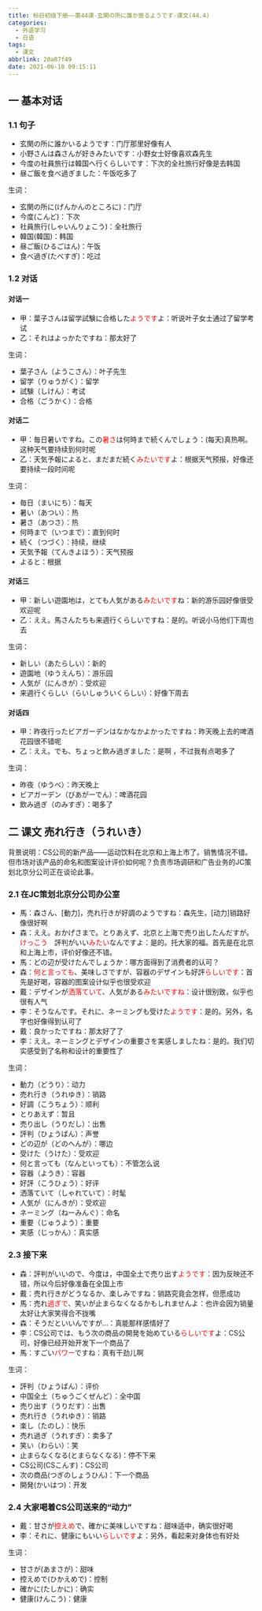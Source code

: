 ```yaml
---
title: 标日初级下册——第44课-玄関の所に誰か居るようです-课文(44.4)
categories:
  - 外语学习
  - 日语
tags:
  - 课文
abbrlink: 20a87f49
date: 2021-06-18 09:15:11
---
```

## 一 基本对话

### 1.1 句子

* 玄関の所に誰かいるようです：门厅那里好像有人
* 小野さんは森さんが好きみたいです：小野女士好像喜欢森先生
* 今度の社員旅行は韓国へ行くらしいです：下次的全社旅行好像是去韩国
* 昼ご飯を食べ過ぎました：午饭吃多了

<!--more-->

生词：

* 玄関の所に(げんかんのところに)：门厅
* 今度(こんど)：下次
* 社員旅行(しゃいんりょこう)：全社旅行
* 韓国(韓国)：韩国
* 昼ご飯(ひるごはん)：午饭
* 食べ過ぎ(たべすぎ)：吃过

### 1.2 对话

####  对话一

* 甲：葉子さんは留学試験に合格した<font color=red>ようです</font>よ：听说叶子女士通过了留学考试
* 乙：それはよっかたですね：那太好了

生词：

* 葉子さん（ようこさん）：叶子先生
* 留学（りゅうがく）：留学
* 試験（しけん）：考试
* 合格（ごうかく）：合格

#### 对话二

* 甲：毎日暑いですね。この<font color=red>暑さ</font>は何時まで続くんでしょう：(每天)真热啊。这种天气要持续到何时呢
* 乙：天気予報によると、まだまだ続く<font color=red>みたいです</font>よ：根据天气预报，好像还要持续一段时间呢

生词：

* 毎日（まいにち）：每天
* 暑い（あつい）：热
* 暑さ（あつさ）：热
* 何時まで（いつまで）：直到何时
* 続く（つづく）：持续，继续
* 天気予報（てんきよほう）：天气预报
* よると：根据

####  对话三

* 甲：新しい遊園地は，とても人気がある<font color=red>みたいです</font>ね：新的游乐园好像很受欢迎呢
* 乙：ええ。馬さんたちも来週行くらしいですね：是的。听说小马他们下周也去

生词：

* 新しい（あたらしい）：新的
* 遊園地（ゆうえんち）：游乐园
* 人気が（にんきが）：受欢迎
* 来週行くらしい（らいしゅういくらしい）：好像下周去

#### 对话四

* 甲：昨夜行ったビアガーデンはなかなかよかったですね：昨天晚上去的啤酒花园很不错呢
* 乙：ええ。でも、ちょっと飲み過ぎました：是啊 ，不过我有点喝多了

生词：

* 昨夜（ゆうべ）：昨天晚上
* ビアガーデン（びあがーでん）：啤酒花园
* 飲み過ぎ（のみすぎ）：喝多了

## 二 课文 売れ行き（うれいき）

背景说明：CS公司的新产品——运动饮料在北京和上海上市了。销售情况不错。但市场对该产品的命名和图案设计评价如何呢？负责市场调研和广告业务的JC策划北京分公司正在谈论此事。

### 2.1 在JC策划北京分公司办公室

* 馬：森さん、[動力]，売れ行きが好調のようですね：森先生，[动力]销路好像很好啊
* 森：ええ。おかげさまで。とりあえず、北京と上海で売り出したんだすが。<font color=red>けっこう</font>　評判がいい<font color=red>みたい</font>なんですよ：是的。托大家的福。首先是在北京和上海上市，评价好像还不错。
* 馬：どの辺が受けたんでしょうか：哪方面得到了消费者的认可？
* 森：<font color=red>何と言っても</font>、美味しさですが、容器のデザインも好評<font color=red>らしいです</font>：首先是好喝，容器的图案设计似乎也很受欢迎
* 戴：デザインが<font color=red>洒落ていて</font>、人気がある<font color=red>みたいですね</font>：设计很别致，似乎也很有人气
* 李：そうなんです。それに、ネーミングも受けた<font color=red>ようです</font>：是的。另外，名字也好像得到认可了
* 戴：良かったですね：那太好了了
* 李：ええ。ネーミングとデザインの重要さを実感しましたね：是的。我们切实感受到了名称和设计的重要性了

生词：

* 動力（どうり）：动力
* 売れ行き（うれゆき）：销路
* 好調（こうちょう）：顺利
* とりあえず：暂且
* 売り出し（うりだし）：出售
* 評判（ひょうばん）：声誉
* どの辺が（どのへんが）：哪边
* 受けた（うけた）：受欢迎
* 何と言っても（なんといっても）：不管怎么说
* 容器（ようき）：容器
* 好評（こうひょう）：好评
* 洒落ていて（しゃれていて）：时髦
* 人気が（にんきが）：受欢迎
* ネーミング（ねーみんぐ）：命名
* 重要（じゅうよう）：重要
* 実感（じっかん）：真实感

### 2.3 接下来

* 森：評判がいいので、今度は，中国全土で売り出す<font color=red>ようです</font>：因为反映还不错，所以今后好像准备在全国上市
* 戴：売れ行きがどうなるか、楽しみですね：销路究竟会怎样，但愿成功
* 馬：売れ<font color=red>過ぎで</font>、笑いが止まらなくなるかもしれませんよ：也许会因为销量太好让大家笑得合不拢嘴
* 森：そうだといいんですが...：真能那样感情好了
* 李：CS公司では、もう次の商品の開発を始めている<font color=red>らしいです</font>よ：CS公司，好像已经开始开发下一个商品了
* 馬：すごい<font color=red>パワー</font>ですね：真有干劲儿啊

生词：

* 評判（ひょうばん）：评价
* 中国全土（ちゅうごくぜんど）：全中国
* 売り出す（うりだす）：出售
* 売れ行き（うれゆき）：销路
* 楽し（たのし）：快乐
* 売れ過ぎ（うれすぎ）：卖多了
* 笑い（わらい）：笑
* 止まらなくなる(とまらなくなる)：停不下来
* CS公司(CSこんす)：CS公司
* 次の商品(つぎのしょうひん)：下一个商品
* 開発(かいはつ)：开发

### 2.4 大家喝着CS公司送来的“动力”

* 戴：甘さが<font color=red>控えめ</font>で、確かに美味しいですね：甜味适中，确实很好喝
* 李：それに、健康にもいい<font color=red>らしいです</font>よ：另外，看起来对身体也有好处

生词：

* 甘さが(あまさが)：甜味
* 控えめで(ひかえめで)：控制
* 確かに(たしかに)：确实
* 健康(けんこう)：健康